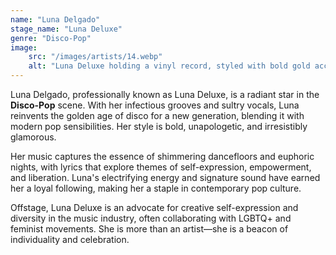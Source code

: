 ```yaml
---
name: "Luna Delgado"
stage_name: "Luna Deluxe"
genre: "Disco-Pop"
image: 
    src: "/images/artists/14.webp"
    alt: "Luna Deluxe holding a vinyl record, styled with bold gold accessories and a shimmering pink outfit, exuding retro glamour with a modern twist."
---
```


Luna Delgado, professionally known as Luna Deluxe, is a radiant star in the **Disco-Pop** scene. With her infectious grooves and sultry vocals, Luna reinvents the golden age of disco for a new generation, blending it with modern pop sensibilities. Her style is bold, unapologetic, and irresistibly glamorous.

Her music captures the essence of shimmering dancefloors and euphoric nights, with lyrics that explore themes of self-expression, empowerment, and liberation. Luna's electrifying energy and signature sound have earned her a loyal following, making her a staple in contemporary pop culture.

Offstage, Luna Deluxe is an advocate for creative self-expression and diversity in the music industry, often collaborating with LGBTQ+ and feminist movements. She is more than an artist—she is a beacon of individuality and celebration.
